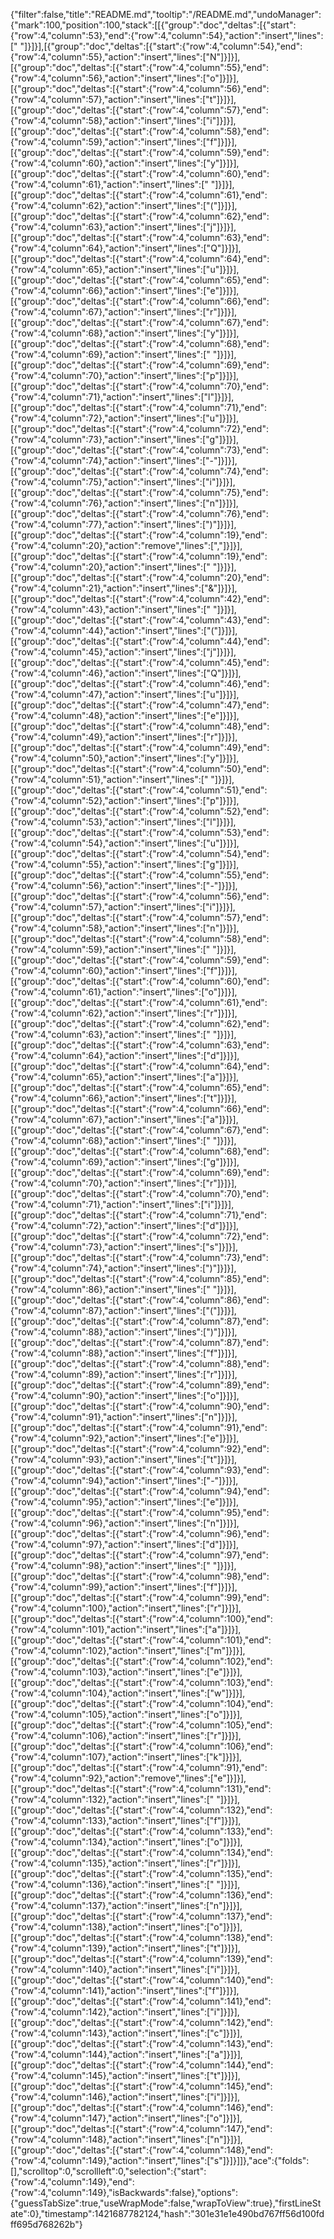 {"filter":false,"title":"README.md","tooltip":"/README.md","undoManager":{"mark":100,"position":100,"stack":[[{"group":"doc","deltas":[{"start":{"row":4,"column":53},"end":{"row":4,"column":54},"action":"insert","lines":[" "]}]}],[{"group":"doc","deltas":[{"start":{"row":4,"column":54},"end":{"row":4,"column":55},"action":"insert","lines":["N"]}]}],[{"group":"doc","deltas":[{"start":{"row":4,"column":55},"end":{"row":4,"column":56},"action":"insert","lines":["o"]}]}],[{"group":"doc","deltas":[{"start":{"row":4,"column":56},"end":{"row":4,"column":57},"action":"insert","lines":["t"]}]}],[{"group":"doc","deltas":[{"start":{"row":4,"column":57},"end":{"row":4,"column":58},"action":"insert","lines":["i"]}]}],[{"group":"doc","deltas":[{"start":{"row":4,"column":58},"end":{"row":4,"column":59},"action":"insert","lines":["f"]}]}],[{"group":"doc","deltas":[{"start":{"row":4,"column":59},"end":{"row":4,"column":60},"action":"insert","lines":["y"]}]}],[{"group":"doc","deltas":[{"start":{"row":4,"column":60},"end":{"row":4,"column":61},"action":"insert","lines":[" "]}]}],[{"group":"doc","deltas":[{"start":{"row":4,"column":61},"end":{"row":4,"column":62},"action":"insert","lines":["("]}]}],[{"group":"doc","deltas":[{"start":{"row":4,"column":62},"end":{"row":4,"column":63},"action":"insert","lines":["j"]}]}],[{"group":"doc","deltas":[{"start":{"row":4,"column":63},"end":{"row":4,"column":64},"action":"insert","lines":["Q"]}]}],[{"group":"doc","deltas":[{"start":{"row":4,"column":64},"end":{"row":4,"column":65},"action":"insert","lines":["u"]}]}],[{"group":"doc","deltas":[{"start":{"row":4,"column":65},"end":{"row":4,"column":66},"action":"insert","lines":["e"]}]}],[{"group":"doc","deltas":[{"start":{"row":4,"column":66},"end":{"row":4,"column":67},"action":"insert","lines":["r"]}]}],[{"group":"doc","deltas":[{"start":{"row":4,"column":67},"end":{"row":4,"column":68},"action":"insert","lines":["y"]}]}],[{"group":"doc","deltas":[{"start":{"row":4,"column":68},"end":{"row":4,"column":69},"action":"insert","lines":[" "]}]}],[{"group":"doc","deltas":[{"start":{"row":4,"column":69},"end":{"row":4,"column":70},"action":"insert","lines":["p"]}]}],[{"group":"doc","deltas":[{"start":{"row":4,"column":70},"end":{"row":4,"column":71},"action":"insert","lines":["l"]}]}],[{"group":"doc","deltas":[{"start":{"row":4,"column":71},"end":{"row":4,"column":72},"action":"insert","lines":["u"]}]}],[{"group":"doc","deltas":[{"start":{"row":4,"column":72},"end":{"row":4,"column":73},"action":"insert","lines":["g"]}]}],[{"group":"doc","deltas":[{"start":{"row":4,"column":73},"end":{"row":4,"column":74},"action":"insert","lines":["-"]}]}],[{"group":"doc","deltas":[{"start":{"row":4,"column":74},"end":{"row":4,"column":75},"action":"insert","lines":["i"]}]}],[{"group":"doc","deltas":[{"start":{"row":4,"column":75},"end":{"row":4,"column":76},"action":"insert","lines":["n"]}]}],[{"group":"doc","deltas":[{"start":{"row":4,"column":76},"end":{"row":4,"column":77},"action":"insert","lines":[")"]}]}],[{"group":"doc","deltas":[{"start":{"row":4,"column":19},"end":{"row":4,"column":20},"action":"remove","lines":[","]}]}],[{"group":"doc","deltas":[{"start":{"row":4,"column":19},"end":{"row":4,"column":20},"action":"insert","lines":[" "]}]}],[{"group":"doc","deltas":[{"start":{"row":4,"column":20},"end":{"row":4,"column":21},"action":"insert","lines":["&"]}]}],[{"group":"doc","deltas":[{"start":{"row":4,"column":42},"end":{"row":4,"column":43},"action":"insert","lines":[" "]}]}],[{"group":"doc","deltas":[{"start":{"row":4,"column":43},"end":{"row":4,"column":44},"action":"insert","lines":["("]}]}],[{"group":"doc","deltas":[{"start":{"row":4,"column":44},"end":{"row":4,"column":45},"action":"insert","lines":["j"]}]}],[{"group":"doc","deltas":[{"start":{"row":4,"column":45},"end":{"row":4,"column":46},"action":"insert","lines":["Q"]}]}],[{"group":"doc","deltas":[{"start":{"row":4,"column":46},"end":{"row":4,"column":47},"action":"insert","lines":["u"]}]}],[{"group":"doc","deltas":[{"start":{"row":4,"column":47},"end":{"row":4,"column":48},"action":"insert","lines":["e"]}]}],[{"group":"doc","deltas":[{"start":{"row":4,"column":48},"end":{"row":4,"column":49},"action":"insert","lines":["r"]}]}],[{"group":"doc","deltas":[{"start":{"row":4,"column":49},"end":{"row":4,"column":50},"action":"insert","lines":["y"]}]}],[{"group":"doc","deltas":[{"start":{"row":4,"column":50},"end":{"row":4,"column":51},"action":"insert","lines":[" "]}]}],[{"group":"doc","deltas":[{"start":{"row":4,"column":51},"end":{"row":4,"column":52},"action":"insert","lines":["p"]}]}],[{"group":"doc","deltas":[{"start":{"row":4,"column":52},"end":{"row":4,"column":53},"action":"insert","lines":["l"]}]}],[{"group":"doc","deltas":[{"start":{"row":4,"column":53},"end":{"row":4,"column":54},"action":"insert","lines":["u"]}]}],[{"group":"doc","deltas":[{"start":{"row":4,"column":54},"end":{"row":4,"column":55},"action":"insert","lines":["g"]}]}],[{"group":"doc","deltas":[{"start":{"row":4,"column":55},"end":{"row":4,"column":56},"action":"insert","lines":["-"]}]}],[{"group":"doc","deltas":[{"start":{"row":4,"column":56},"end":{"row":4,"column":57},"action":"insert","lines":["i"]}]}],[{"group":"doc","deltas":[{"start":{"row":4,"column":57},"end":{"row":4,"column":58},"action":"insert","lines":["n"]}]}],[{"group":"doc","deltas":[{"start":{"row":4,"column":58},"end":{"row":4,"column":59},"action":"insert","lines":[" "]}]}],[{"group":"doc","deltas":[{"start":{"row":4,"column":59},"end":{"row":4,"column":60},"action":"insert","lines":["f"]}]}],[{"group":"doc","deltas":[{"start":{"row":4,"column":60},"end":{"row":4,"column":61},"action":"insert","lines":["o"]}]}],[{"group":"doc","deltas":[{"start":{"row":4,"column":61},"end":{"row":4,"column":62},"action":"insert","lines":["r"]}]}],[{"group":"doc","deltas":[{"start":{"row":4,"column":62},"end":{"row":4,"column":63},"action":"insert","lines":[" "]}]}],[{"group":"doc","deltas":[{"start":{"row":4,"column":63},"end":{"row":4,"column":64},"action":"insert","lines":["d"]}]}],[{"group":"doc","deltas":[{"start":{"row":4,"column":64},"end":{"row":4,"column":65},"action":"insert","lines":["a"]}]}],[{"group":"doc","deltas":[{"start":{"row":4,"column":65},"end":{"row":4,"column":66},"action":"insert","lines":["t"]}]}],[{"group":"doc","deltas":[{"start":{"row":4,"column":66},"end":{"row":4,"column":67},"action":"insert","lines":["a"]}]}],[{"group":"doc","deltas":[{"start":{"row":4,"column":67},"end":{"row":4,"column":68},"action":"insert","lines":[" "]}]}],[{"group":"doc","deltas":[{"start":{"row":4,"column":68},"end":{"row":4,"column":69},"action":"insert","lines":["g"]}]}],[{"group":"doc","deltas":[{"start":{"row":4,"column":69},"end":{"row":4,"column":70},"action":"insert","lines":["r"]}]}],[{"group":"doc","deltas":[{"start":{"row":4,"column":70},"end":{"row":4,"column":71},"action":"insert","lines":["i"]}]}],[{"group":"doc","deltas":[{"start":{"row":4,"column":71},"end":{"row":4,"column":72},"action":"insert","lines":["d"]}]}],[{"group":"doc","deltas":[{"start":{"row":4,"column":72},"end":{"row":4,"column":73},"action":"insert","lines":["s"]}]}],[{"group":"doc","deltas":[{"start":{"row":4,"column":73},"end":{"row":4,"column":74},"action":"insert","lines":[")"]}]}],[{"group":"doc","deltas":[{"start":{"row":4,"column":85},"end":{"row":4,"column":86},"action":"insert","lines":[" "]}]}],[{"group":"doc","deltas":[{"start":{"row":4,"column":86},"end":{"row":4,"column":87},"action":"insert","lines":["("]}]}],[{"group":"doc","deltas":[{"start":{"row":4,"column":87},"end":{"row":4,"column":88},"action":"insert","lines":[")"]}]}],[{"group":"doc","deltas":[{"start":{"row":4,"column":87},"end":{"row":4,"column":88},"action":"insert","lines":["f"]}]}],[{"group":"doc","deltas":[{"start":{"row":4,"column":88},"end":{"row":4,"column":89},"action":"insert","lines":["r"]}]}],[{"group":"doc","deltas":[{"start":{"row":4,"column":89},"end":{"row":4,"column":90},"action":"insert","lines":["o"]}]}],[{"group":"doc","deltas":[{"start":{"row":4,"column":90},"end":{"row":4,"column":91},"action":"insert","lines":["n"]}]}],[{"group":"doc","deltas":[{"start":{"row":4,"column":91},"end":{"row":4,"column":92},"action":"insert","lines":["e"]}]}],[{"group":"doc","deltas":[{"start":{"row":4,"column":92},"end":{"row":4,"column":93},"action":"insert","lines":["t"]}]}],[{"group":"doc","deltas":[{"start":{"row":4,"column":93},"end":{"row":4,"column":94},"action":"insert","lines":["-"]}]}],[{"group":"doc","deltas":[{"start":{"row":4,"column":94},"end":{"row":4,"column":95},"action":"insert","lines":["e"]}]}],[{"group":"doc","deltas":[{"start":{"row":4,"column":95},"end":{"row":4,"column":96},"action":"insert","lines":["n"]}]}],[{"group":"doc","deltas":[{"start":{"row":4,"column":96},"end":{"row":4,"column":97},"action":"insert","lines":["d"]}]}],[{"group":"doc","deltas":[{"start":{"row":4,"column":97},"end":{"row":4,"column":98},"action":"insert","lines":[" "]}]}],[{"group":"doc","deltas":[{"start":{"row":4,"column":98},"end":{"row":4,"column":99},"action":"insert","lines":["f"]}]}],[{"group":"doc","deltas":[{"start":{"row":4,"column":99},"end":{"row":4,"column":100},"action":"insert","lines":["r"]}]}],[{"group":"doc","deltas":[{"start":{"row":4,"column":100},"end":{"row":4,"column":101},"action":"insert","lines":["a"]}]}],[{"group":"doc","deltas":[{"start":{"row":4,"column":101},"end":{"row":4,"column":102},"action":"insert","lines":["m"]}]}],[{"group":"doc","deltas":[{"start":{"row":4,"column":102},"end":{"row":4,"column":103},"action":"insert","lines":["e"]}]}],[{"group":"doc","deltas":[{"start":{"row":4,"column":103},"end":{"row":4,"column":104},"action":"insert","lines":["w"]}]}],[{"group":"doc","deltas":[{"start":{"row":4,"column":104},"end":{"row":4,"column":105},"action":"insert","lines":["o"]}]}],[{"group":"doc","deltas":[{"start":{"row":4,"column":105},"end":{"row":4,"column":106},"action":"insert","lines":["r"]}]}],[{"group":"doc","deltas":[{"start":{"row":4,"column":106},"end":{"row":4,"column":107},"action":"insert","lines":["k"]}]}],[{"group":"doc","deltas":[{"start":{"row":4,"column":91},"end":{"row":4,"column":92},"action":"remove","lines":["e"]}]}],[{"group":"doc","deltas":[{"start":{"row":4,"column":131},"end":{"row":4,"column":132},"action":"insert","lines":[" "]}]}],[{"group":"doc","deltas":[{"start":{"row":4,"column":132},"end":{"row":4,"column":133},"action":"insert","lines":["f"]}]}],[{"group":"doc","deltas":[{"start":{"row":4,"column":133},"end":{"row":4,"column":134},"action":"insert","lines":["o"]}]}],[{"group":"doc","deltas":[{"start":{"row":4,"column":134},"end":{"row":4,"column":135},"action":"insert","lines":["r"]}]}],[{"group":"doc","deltas":[{"start":{"row":4,"column":135},"end":{"row":4,"column":136},"action":"insert","lines":[" "]}]}],[{"group":"doc","deltas":[{"start":{"row":4,"column":136},"end":{"row":4,"column":137},"action":"insert","lines":["n"]}]}],[{"group":"doc","deltas":[{"start":{"row":4,"column":137},"end":{"row":4,"column":138},"action":"insert","lines":["o"]}]}],[{"group":"doc","deltas":[{"start":{"row":4,"column":138},"end":{"row":4,"column":139},"action":"insert","lines":["t"]}]}],[{"group":"doc","deltas":[{"start":{"row":4,"column":139},"end":{"row":4,"column":140},"action":"insert","lines":["i"]}]}],[{"group":"doc","deltas":[{"start":{"row":4,"column":140},"end":{"row":4,"column":141},"action":"insert","lines":["f"]}]}],[{"group":"doc","deltas":[{"start":{"row":4,"column":141},"end":{"row":4,"column":142},"action":"insert","lines":["i"]}]}],[{"group":"doc","deltas":[{"start":{"row":4,"column":142},"end":{"row":4,"column":143},"action":"insert","lines":["c"]}]}],[{"group":"doc","deltas":[{"start":{"row":4,"column":143},"end":{"row":4,"column":144},"action":"insert","lines":["a"]}]}],[{"group":"doc","deltas":[{"start":{"row":4,"column":144},"end":{"row":4,"column":145},"action":"insert","lines":["t"]}]}],[{"group":"doc","deltas":[{"start":{"row":4,"column":145},"end":{"row":4,"column":146},"action":"insert","lines":["i"]}]}],[{"group":"doc","deltas":[{"start":{"row":4,"column":146},"end":{"row":4,"column":147},"action":"insert","lines":["o"]}]}],[{"group":"doc","deltas":[{"start":{"row":4,"column":147},"end":{"row":4,"column":148},"action":"insert","lines":["n"]}]}],[{"group":"doc","deltas":[{"start":{"row":4,"column":148},"end":{"row":4,"column":149},"action":"insert","lines":["s"]}]}]]},"ace":{"folds":[],"scrolltop":0,"scrollleft":0,"selection":{"start":{"row":4,"column":149},"end":{"row":4,"column":149},"isBackwards":false},"options":{"guessTabSize":true,"useWrapMode":false,"wrapToView":true},"firstLineState":0},"timestamp":1421687782124,"hash":"301e31e1e490bd767ff56d100fdff695d768262b"}